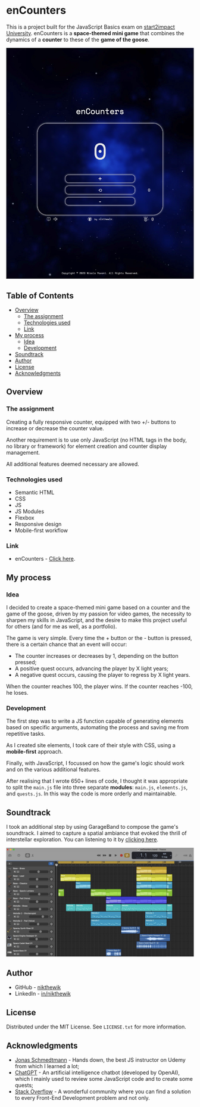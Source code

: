 # enCounters

This is a project built for the JavaScript Basics exam on [start2impact University](https://www.start2impact.it/).
enCounters is a **space-themed mini game** that combines the dynamics of a **counter** to these of the **game of the goose**.

![enCounters preview](https://raw.githubusercontent.com/nikthewik/encounters/main/assets/img/encounters-preview.jpg)

## Table of Contents

- [Overview](#overview)
  - [The assignment](#the-assignment)
  - [Technologies used](#technologies-used)
  - [Link](#link)
- [My process](#my-process)
  - [Idea](#idea)
  - [Development](#development)
- [Soundtrack](#soundtrack)
- [Author](#author)
- [License](#license)
- [Acknowledgments](#acknowledgments)

## Overview

### The assignment

Creating a fully responsive counter, equipped with two +/- buttons to increase or decrease the counter value.

Another requirement is to use only JavaScript (no HTML tags in the body, no library or framework) for element creation and counter display management.

All additional features deemed necessary are allowed.

### Technologies used

- Semantic HTML
- CSS
- JS
- JS Modules
- Flexbox
- Responsive design
- Mobile-first workflow

### Link

- enCounters - [Click here](https://ntw-encounters.netlify.app/).

## My process

### Idea

I decided to create a space-themed mini game based on a counter and the game of the goose, driven by my passion for video games, the necessity to sharpen my skills in JavaScript, and the desire to make this project useful for others (and for me as well, as a portfolio).

The game is very simple. Every time the + button or the - button is pressed, there is a certain chance that an event will occur:

- The counter increases or decreases by 1, depending on the button pressed;
- A positive quest occurs, advancing the player by X light years;
- A negative quest occurs, causing the player to regress by X light years.

When the counter reaches 100, the player wins. If the counter reaches -100, he loses.

### Development

The first step was to write a JS function capable of generating elements based on specific arguments, automating the process and saving me from repetitive tasks.

As I created site elements, I took care of their style with CSS, using a **mobile-first** approach.

Finally, with JavaScript, I focussed on how the game's logic should work and on the various additional features.

After realising that I wrote 650+ lines of code, I thought it was appropriate to split the `main.js` file into three separate **modules**: `main.js`, `elements.js`, and `quests.js`. In this way the code is more orderly and maintainable.

## Soundtrack

I took an additional step by using GarageBand to compose the game's soundtrack. I aimed to capture a spatial ambiance that evoked the thrill of interstellar exploration.
You can listening to it by [clicking here](https://youtu.be/KEvKu-AnTsE).

![GarageBand screenshot](https://raw.githubusercontent.com/nikthewik/encounters/main/assets/img/garageband-preview.jpg)

## Author

- GitHub - [nikthewik](https://github.com/nikthewik)
- LinkedIn - [in/nikthewik](https://linkedin.com/in/nikthewik)

## License

Distributed under the MIT License. See `LICENSE.txt` for more information.

## Acknowledgments

- [Jonas Schmedtmann](https://www.udemy.com/course/the-complete-javascript-course/) - Hands down, the best JS instructor on Udemy from which I learned a lot;
- [ChatGPT](https://openai.com/blog/chatgpt) - An artificial intelligence chatbot (developed by OpenAI), which I mainly used to review some JavaScript code and to create some quests;
- [Stack Overflow](https://stackoverflow.com/) - A wonderful community where you can find a solution to every Front-End Development problem and not only.
